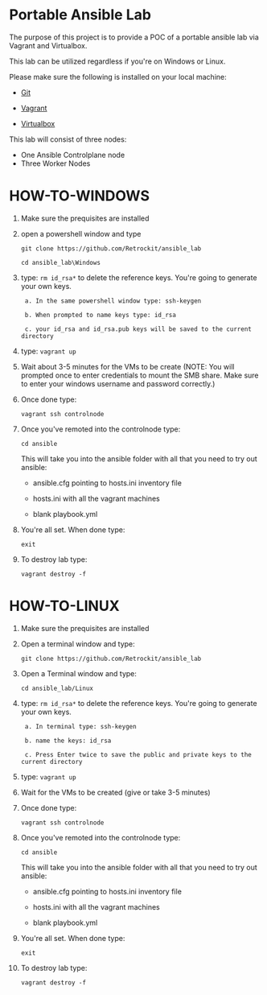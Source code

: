 # Portable Ansible Lab

The purpose of this project is to provide a POC of a portable ansible lab via Vagrant and Virtualbox.

This lab can be utilized regardless if you're on Windows or Linux.

Please make sure the following is installed on your local machine:

- [Git](https://git-scm.com/downloads)

- [Vagrant](https://www.vagrantup.com/downloads)

- [Virtualbox](https://www.virtualbox.org/wiki/Downloads)

This lab will consist of three nodes:

- One Ansible Controlplane node
- Three Worker Nodes

# HOW-TO-WINDOWS

1. Make sure the prequisites are installed

2. open a powershell window and type

    `git clone https://github.com/Retrockit/ansible_lab`

     `cd ansible_lab\Windows`

3. type: `rm id_rsa*` to delete the reference keys. You're going to generate your own keys.

        a. In the same powershell window type: ssh-keygen

        b. When prompted to name keys type: id_rsa

        c. your id_rsa and id_rsa.pub keys will be saved to the current directory

3. type: `vagrant up`

4. Wait about 3-5 minutes for the VMs to be create
    (NOTE: You will prompted once to enter credentials to mount the SMB share. Make sure to enter your windows username and password correctly.)

4. Once done type:

    `vagrant ssh controlnode`



5. Once you've remoted into the controlnode type:

    `cd ansible`

    This will take you into the ansible folder with all that you need to try out ansible: 
    
    - ansible.cfg pointing to hosts.ini inventory file 
    
    - hosts.ini with all the vagrant machines

    - blank playbook.yml

6. You're all set. When done type: 

    `exit`

7. To destroy lab type:

    `vagrant destroy -f`



# HOW-TO-LINUX

1. Make sure the prequisites are installed

2. Open a terminal window and type:


    `git clone https://github.com/Retrockit/ansible_lab`


6. Open a Terminal window and type:

    `cd ansible_lab/Linux`

7. type: `rm id_rsa*` to delete the reference keys. You're going to generate your own keys.

        a. In terminal type: ssh-keygen

        b. name the keys: id_rsa

        c. Press Enter twice to save the public and private keys to the current directory

5. type: `vagrant up`

3. Wait for the VMs to be created (give or take 3-5 minutes)

4. Once done type:

    `vagrant ssh controlnode`

5. Once you've remoted into the controlnode type:

    `cd ansible`

    This will take you into the ansible folder with all that you need to try out ansible: 
    
    - ansible.cfg pointing to hosts.ini inventory file 
    
    - hosts.ini with all the vagrant machines

    - blank playbook.yml

6. You're all set. When done type: 

    `exit`

7. To destroy lab type:

    `vagrant destroy -f`


